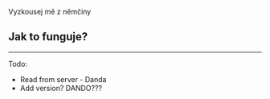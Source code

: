 Vyzkousej mě z němčiny

Jak to funguje?
----
----

Todo:
- Read from server - Danda
- Add version? DANDO???
